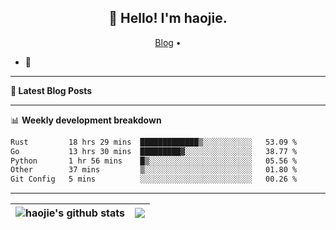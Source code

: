 <h2 align="center">👋 Hello! I'm haojie.</h2>
<p align="center">
  <a href="https://aoyouer.com">Blog</a> •
</p>


- 🔭 


-------

**📝 Latest Blog Posts**


-------

📊 **Weekly development breakdown**
<!--START_SECTION:waka-->

```txt
Rust         18 hrs 29 mins  █████████████▒░░░░░░░░░░░   53.09 %
Go           13 hrs 30 mins  █████████▓░░░░░░░░░░░░░░░   38.77 %
Python       1 hr 56 mins    █▒░░░░░░░░░░░░░░░░░░░░░░░   05.56 %
Other        37 mins         ▒░░░░░░░░░░░░░░░░░░░░░░░░   01.80 %
Git Config   5 mins          ░░░░░░░░░░░░░░░░░░░░░░░░░   00.26 %
```

<!--END_SECTION:waka-->

-------



| <img align="center" src="https://github-readme-stats.vercel.app/api?username=haojie06&show_icons=true&theme=graywhite&show_icons=true&count_private=true&include_all_commits=true&hide_border=true" alt="haojie's github stats" /> | <img align="center" src="https://github-readme-stats.vercel.app/api/top-langs/?username=haojie06&layout=compact&theme=graywhite&hide_border=true&hide=css,html" /> |
| ------------- | ------------- |


